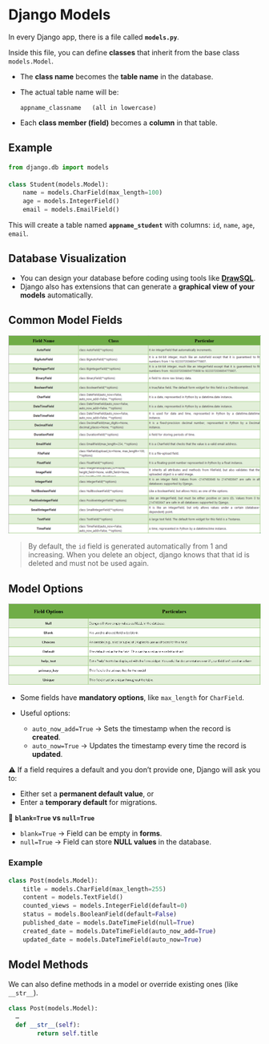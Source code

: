 # Django Models

In every Django app, there is a file called **`models.py`**.

Inside this file, you can define **classes** that inherit from the base class `models.Model`.

* The **class name** becomes the **table name** in the database.
* The actual table name will be:

  ```
  appname_classname   (all in lowercase)
  ```
* Each **class member (field)** becomes a **column** in that table.


## Example

```python
from django.db import models

class Student(models.Model):
    name = models.CharField(max_length=100)
    age = models.IntegerField()
    email = models.EmailField()
```

This will create a table named **`appname_student`** with columns: `id`, `name`, `age`, `email`.


## Database Visualization

* You can design your database before coding using tools like **[DrawSQL](https://drawsql.app/)**.
* Django also has extensions that can generate a **graphical view of your models** automatically.


## Common Model Fields

![](/tutorial/img/db-field-names.png)

>By default, the `id` field is generated automatically from 1 and increasing. When you delete an object, django knows that that id is deleted and must not be used again.

## Model Options

![](/tutorial/img/db-field-options.png)

* Some fields have **mandatory options**, like `max_length` for `CharField`.
* Useful options:

  * `auto_now_add=True` → Sets the timestamp when the record is **created**.
  * `auto_now=True` → Updates the timestamp every time the record is **updated**.

⚠️ If a field requires a default and you don’t provide one, Django will ask you to:

* Either set a **permanent default value**, or
* Enter a **temporary default** for migrations.

🔑 **`blank=True` vs `null=True`**

* `blank=True` → Field can be empty in **forms**.
* `null=True` → Field can store **NULL values** in the database.

### Example
```py
class Post(models.Model):
    title = models.CharField(max_length=255)
    content = models.TextField()
    counted_views = models.IntegerField(default=0)
    status = models.BooleanField(default=False)
    published_date = models.DateTimeField(null=True)
    created_date = models.DateTimeField(auto_now_add=True)
    updated_date = models.DateTimeField(auto_now=True)
```

## Model Methods
We can also define methods in a model or override existing ones (like `__str__`).

```py
class Post(models.Model):
  …
  def __str__(self):
        return self.title
```
